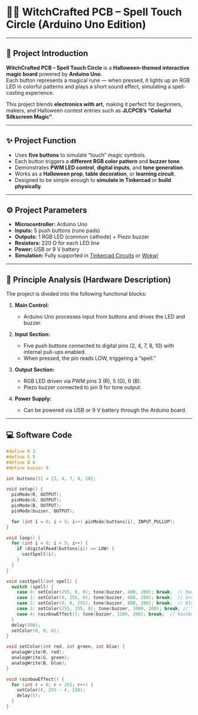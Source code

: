 # 🧙‍♀️ WitchCrafted PCB – Spell Touch Circle (Arduino Uno Edition)

---

## 🎃 Project Introduction
**WitchCrafted PCB – Spell Touch Circle** is a **Halloween-themed interactive magic board** powered by **Arduino Uno**.  
Each button represents a magical rune — when pressed, it lights up an RGB LED in colorful patterns and plays a short sound effect, simulating a spell-casting experience.  

This project blends **electronics with art**, making it perfect for beginners, makers, and Halloween contest entries such as **JLCPCB’s “Colorful Silkscreen Magic”**.

---

## ✨ Project Function
- Uses **five buttons** to simulate “touch” magic symbols.  
- Each button triggers a **different RGB color pattern** and **buzzer tone**.  
- Demonstrates **PWM LED control**, **digital inputs**, and **tone generation**.  
- Works as a **Halloween prop**, **table decoration**, or **learning circuit**.  
- Designed to be simple enough to **simulate in Tinkercad** or **build physically**.  

---

## ⚙️ Project Parameters
- **Microcontroller:** Arduino Uno  
- **Inputs:** 5 push buttons (rune pads)  
- **Outputs:** 1 RGB LED (common cathode) + Piezo buzzer  
- **Resistors:** 220 Ω for each LED line  
- **Power:** USB or 9 V battery  
- **Simulation:** Fully supported in [Tinkercad Circuits](https://www.tinkercad.com/circuits) or [Wokwi](https://wokwi.com)  

---

## 🔩 Principle Analysis (Hardware Description)
The project is divided into the following functional blocks:

1. **Main Control:**  
   - Arduino Uno processes input from buttons and drives the LED and buzzer.

2. **Input Section:**  
   - Five push buttons connected to digital pins (2, 4, 7, 8, 10) with internal pull-ups enabled.  
   - When pressed, the pin reads LOW, triggering a “spell.”

3. **Output Section:**  
   - RGB LED driven via PWM pins 3 (R), 5 (G), 6 (B).  
   - Piezo buzzer connected to pin 9 for tone output.  

4. **Power Supply:**  
   - Can be powered via USB or 9 V battery through the Arduino board.

---

## 💻 Software Code
```cpp
#define R 3
#define G 5
#define B 6
#define buzzer 9

int buttons[5] = {2, 4, 7, 8, 10};

void setup() {
  pinMode(R, OUTPUT);
  pinMode(G, OUTPUT);
  pinMode(B, OUTPUT);
  pinMode(buzzer, OUTPUT);

  for (int i = 0; i < 5; i++) pinMode(buttons[i], INPUT_PULLUP);
}

void loop() {
  for (int i = 0; i < 5; i++) {
    if (digitalRead(buttons[i]) == LOW) {
      castSpell(i);
    }
  }
}

void castSpell(int spell) {
  switch (spell) {
    case 0: setColor(255, 0, 0); tone(buzzer, 400, 200); break;  // Red spell
    case 1: setColor(0, 255, 0); tone(buzzer, 600, 200); break;  // Green spell
    case 2: setColor(0, 0, 255); tone(buzzer, 800, 200); break;  // Blue spell
    case 3: setColor(255, 255, 0); tone(buzzer, 1000, 200); break; // Yellow spell
    case 4: rainbowEffect(); tone(buzzer, 1200, 200); break;  // Rainbow spell
  }
  delay(500);
  setColor(0, 0, 0);
}

void setColor(int red, int green, int blue) {
  analogWrite(R, red);
  analogWrite(G, green);
  analogWrite(B, blue);
}

void rainbowEffect() {
  for (int r = 0; r < 255; r++) {
    setColor(r, 255 - r, 128);
    delay(5);
  }
}
